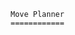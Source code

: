                                                            Move Planner
                                                           ============
